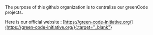 The purpose of this github organization is to centralize our greenCode projects.

Here is our official website : [https://green-code-initiative.org/](https://green-code-initiative.org/){:target="_blank"}
